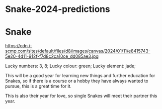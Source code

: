 # Snake-2024-predictions

# Snake

https://cdn.i-scmp.com/sites/default/files/d8/images/canvas/2024/01/11/e8415743-5e20-4d11-912f-f7d8c2ca10ce_dd085ae3.jpg

Lucky numbers: 3, 8; 
Lucky colour: green; 
Lucky element: jade;

This will be a good year for learning new things and further education for Snakes, so if there is a course or a hobby they have always wanted to pursue, this is a great time for it.

This is also their year for love, so single Snakes will meet their partner this year.
